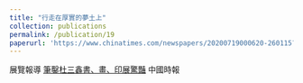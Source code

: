 ```yaml
---
title: "行走在厚實的夢土上"
collection: publications
permalink: /publication/19
paperurl: 'https://www.chinatimes.com/newspapers/20200719000620-260115?chdtv'
---
```


展覽報導	[筆鑿杜三鑫書、畫、印展驚豔](https://www.chinatimes.com/newspapers/20200719000620-260115?chdtv)
中國時報
